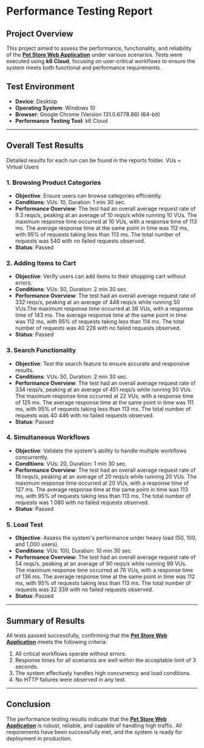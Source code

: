 # Performance Testing Report

## **Project Overview**
This project aimed to assess the performance, functionality, and reliability of the [**Pet Store Web Application**](https://petstore.octoperf.com/actions/Catalog.action) under various scenarios. Tests were executed using **k6 Cloud**, focusing on user-critical workflows to ensure the system meets both functional and performance requirements.

## **Test Environment**
- **Device**: Desktop
- **Operating System**: Windows 10
- **Browser**: Google Chrome (Version 131.0.6778.86) (64-bit)
- **Performance Testing Tool**: k6 Cloud

---

## **Overall Test Results**

Detailed results for each run can be found in the reports folder.
VUs = Virtual Users

### **1. Browsing Product Categories**
- **Objective**: Ensure users can browse categories efficiently.
- **Conditions**: VUs: 10, Duration: 1 min 30 sec.
- **Performance Overview**: The test had an overall average request rate of 9.3 reqs/s, peaking at an average of 10 reqs/s while running 10 VUs. The maximum response time occurred at 10 VUs, with a response time of 113 ms. The average response time at the same point in time was 112 ms, with 95% of requests taking less than 113 ms. The total number of requests was 540 with no failed requests observed.
- **Status**: Passed

### **2. Adding Items to Cart**
- **Objective**: Verify users can add items to their shopping cart without errors.
- **Conditions**: VUs: 50, Duration: 2 min 30 sec.
- **Performance Overview**: The test had an overall average request rate of 332 reqs/s, peaking at an average of 448 reqs/s while running 50 VUs.The maximum response time occurred at 36 VUs, with a response time of 143 ms. The average response time at the same point in time was 112 ms, with 95% of requests taking less than 114 ms. The total number of requests was 40 228 with no failed requests observed.
- **Status**: Passed

### **3. Search Functionality**
- **Objective**: Test the search feature to ensure accurate and responsive results.
- **Conditions**: VUs: 50, Duration: 2 min 30 sec.
- **Performance Overview**: The test had an overall average request rate of 334 reqs/s, peaking at an average of 451 reqs/s while running 50 VUs. The maximum response time occurred at 22 VUs, with a response time of 125 ms. The average response time at the same point in time was 111 ms, with 95% of requests taking less than 113 ms. The total number of requests was 40 446 with no failed requests observed.
- **Status**: Passed

### **4. Simultaneous Workflows**
- **Objective**: Validate the system's ability to handle multiple workflows concurrently.
- **Conditions**: VUs: 20, Duration: 1 min 30 sec.
- **Performance Overview**: The test had an overall average request rate of 18 reqs/s, peaking at an average of 20 reqs/s while running 20 VUs. The maximum response time occurred at 20 VUs, with a response time of 127 ms. The average response time at the same point in time was 113 ms, with 95% of requests taking less than 113 ms. The total number of requests was 1 080 with no failed requests observed.
- **Status**: Passed

### **5. Load Test**
- **Objective**: Assess the system's performance under heavy load (50, 100, and 1,000 users).
- **Conditions**: VUs: 100, Duration: 10 min 30 sec.
- **Performance Overview**: The test had an overall average request rate of 54 reqs/s, peaking at an average of 90 reqs/s while running 99 VUs. The maximum response time occurred at 76 VUs, with a response time of 136 ms. The average response time at the same point in time was 112 ms, with 95% of requests taking less than 113 ms. The total number of requests was 32 339 with no failed requests observed.
- **Status**: Passed

---

## **Summary of Results**
All tests passed successfully, confirming that the [**Pet Store Web Application**](https://petstore.octoperf.com/actions/Catalog.action) meets the following criteria:
1. All critical workflows operate without errors.
2. Response times for all scenarios are well within the acceptable limit of 3 seconds.
3. The system effectively handles high concurrency and load conditions.
4. No HTTP failures were observed in any test.

---

## **Conclusion**
The performance testing results indicate that the [**Pet Store Web Application**](https://petstore.octoperf.com/actions/Catalog.action) is robust, reliable, and capable of handling high traffic. All requirements have been successfully met, and the system is ready for deployment in production.
